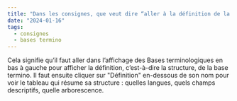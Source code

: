 ```yaml
---
title: "Dans les consignes, que veut dire “aller à la définition de la base” ?"
date: "2024-01-16"
tags:
  - consignes
  - bases termino
---
```


Cela signifie qu’il faut aller dans l’affichage des Bases terminologiques en bas à gauche pour afficher la définition, c’est-à-dire la structure, de la base termino. Il faut ensuite cliquer sur "Définition" en-dessous de son nom pour voir le tableau qui résume sa structure : quelles langues, quels champs descriptifs, quelle arborescence.

